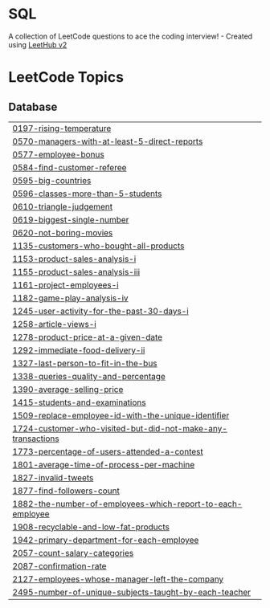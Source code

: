 # SQL
A collection of LeetCode questions to ace the coding interview! - Created using [LeetHub v2](https://github.com/arunbhardwaj/LeetHub-2.0)

<!---LeetCode Topics Start-->
# LeetCode Topics
## Database
|  |
| ------- |
| [0197-rising-temperature](https://github.com/tanmaymokal2002/SQL/tree/master/0197-rising-temperature) |
| [0570-managers-with-at-least-5-direct-reports](https://github.com/tanmaymokal2002/SQL/tree/master/0570-managers-with-at-least-5-direct-reports) |
| [0577-employee-bonus](https://github.com/tanmaymokal2002/SQL/tree/master/0577-employee-bonus) |
| [0584-find-customer-referee](https://github.com/tanmaymokal2002/SQL/tree/master/0584-find-customer-referee) |
| [0595-big-countries](https://github.com/tanmaymokal2002/SQL/tree/master/0595-big-countries) |
| [0596-classes-more-than-5-students](https://github.com/tanmaymokal2002/SQL/tree/master/0596-classes-more-than-5-students) |
| [0610-triangle-judgement](https://github.com/tanmaymokal2002/SQL/tree/master/0610-triangle-judgement) |
| [0619-biggest-single-number](https://github.com/tanmaymokal2002/SQL/tree/master/0619-biggest-single-number) |
| [0620-not-boring-movies](https://github.com/tanmaymokal2002/SQL/tree/master/0620-not-boring-movies) |
| [1135-customers-who-bought-all-products](https://github.com/tanmaymokal2002/SQL/tree/master/1135-customers-who-bought-all-products) |
| [1153-product-sales-analysis-i](https://github.com/tanmaymokal2002/SQL/tree/master/1153-product-sales-analysis-i) |
| [1155-product-sales-analysis-iii](https://github.com/tanmaymokal2002/SQL/tree/master/1155-product-sales-analysis-iii) |
| [1161-project-employees-i](https://github.com/tanmaymokal2002/SQL/tree/master/1161-project-employees-i) |
| [1182-game-play-analysis-iv](https://github.com/tanmaymokal2002/SQL/tree/master/1182-game-play-analysis-iv) |
| [1245-user-activity-for-the-past-30-days-i](https://github.com/tanmaymokal2002/SQL/tree/master/1245-user-activity-for-the-past-30-days-i) |
| [1258-article-views-i](https://github.com/tanmaymokal2002/SQL/tree/master/1258-article-views-i) |
| [1278-product-price-at-a-given-date](https://github.com/tanmaymokal2002/SQL/tree/master/1278-product-price-at-a-given-date) |
| [1292-immediate-food-delivery-ii](https://github.com/tanmaymokal2002/SQL/tree/master/1292-immediate-food-delivery-ii) |
| [1327-last-person-to-fit-in-the-bus](https://github.com/tanmaymokal2002/SQL/tree/master/1327-last-person-to-fit-in-the-bus) |
| [1338-queries-quality-and-percentage](https://github.com/tanmaymokal2002/SQL/tree/master/1338-queries-quality-and-percentage) |
| [1390-average-selling-price](https://github.com/tanmaymokal2002/SQL/tree/master/1390-average-selling-price) |
| [1415-students-and-examinations](https://github.com/tanmaymokal2002/SQL/tree/master/1415-students-and-examinations) |
| [1509-replace-employee-id-with-the-unique-identifier](https://github.com/tanmaymokal2002/SQL/tree/master/1509-replace-employee-id-with-the-unique-identifier) |
| [1724-customer-who-visited-but-did-not-make-any-transactions](https://github.com/tanmaymokal2002/SQL/tree/master/1724-customer-who-visited-but-did-not-make-any-transactions) |
| [1773-percentage-of-users-attended-a-contest](https://github.com/tanmaymokal2002/SQL/tree/master/1773-percentage-of-users-attended-a-contest) |
| [1801-average-time-of-process-per-machine](https://github.com/tanmaymokal2002/SQL/tree/master/1801-average-time-of-process-per-machine) |
| [1827-invalid-tweets](https://github.com/tanmaymokal2002/SQL/tree/master/1827-invalid-tweets) |
| [1877-find-followers-count](https://github.com/tanmaymokal2002/SQL/tree/master/1877-find-followers-count) |
| [1882-the-number-of-employees-which-report-to-each-employee](https://github.com/tanmaymokal2002/SQL/tree/master/1882-the-number-of-employees-which-report-to-each-employee) |
| [1908-recyclable-and-low-fat-products](https://github.com/tanmaymokal2002/SQL/tree/master/1908-recyclable-and-low-fat-products) |
| [1942-primary-department-for-each-employee](https://github.com/tanmaymokal2002/SQL/tree/master/1942-primary-department-for-each-employee) |
| [2057-count-salary-categories](https://github.com/tanmaymokal2002/SQL/tree/master/2057-count-salary-categories) |
| [2087-confirmation-rate](https://github.com/tanmaymokal2002/SQL/tree/master/2087-confirmation-rate) |
| [2127-employees-whose-manager-left-the-company](https://github.com/tanmaymokal2002/SQL/tree/master/2127-employees-whose-manager-left-the-company) |
| [2495-number-of-unique-subjects-taught-by-each-teacher](https://github.com/tanmaymokal2002/SQL/tree/master/2495-number-of-unique-subjects-taught-by-each-teacher) |
<!---LeetCode Topics End-->